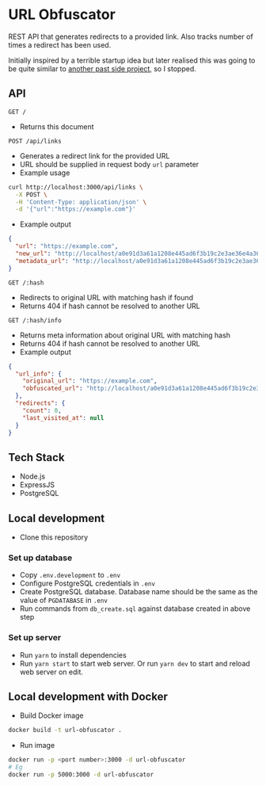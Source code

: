 # URL Obfuscator

REST API that generates redirects to a provided link. Also tracks number of times a redirect has been used.

Initially inspired by a terrible startup idea but later realised this was going to be quite similar to [another past side project](https://github.com/PakkuDon/LinkIt), so I stopped.

## API

```
GET /
```
- Returns this document

```
POST /api/links
```
- Generates a redirect link for the provided URL
- URL should be supplied in request body `url` parameter
- Example usage
```sh
curl http://localhost:3000/api/links \
  -X POST \
  -H 'Content-Type: application/json' \
  -d '{"url":"https://example.com"}'
```
- Example output
```json
{
  "url": "https://example.com",
  "new_url": "http://localhost/a0e91d3a61a1208e445ad6f3b19c2e3ae36e4a36f3d4edc78828b52c1d9ddabec94ac291e4ea7f8f3609f1972451df7284ee90edf8875b42e42083eb0f352c97",
  "metadata_url": "http://localhost/a0e91d3a61a1208e445ad6f3b19c2e3ae36e4a36f3d4edc78828b52c1d9ddabec94ac291e4ea7f8f3609f1972451df7284ee90edf8875b42e42083eb0f352c97"
}
```

```
GET /:hash
```
- Redirects to original URL with matching hash if found
- Returns 404 if hash cannot be resolved to another URL

```
GET /:hash/info
```
- Returns meta information about original URL with matching hash
- Returns 404 if hash cannot be resolved to another URL
- Example output
```json
{
  "url_info": {
    "original_url": "https://example.com",
    "obfuscated_url": "http://localhost/a0e91d3a61a1208e445ad6f3b19c2e3ae36e4a36f3d4edc78828b52c1d9ddabec94ac291e4ea7f8f3609f1972451df7284ee90edf8875b42e42083eb0f352c97"
  },
  "redirects": {
    "count": 0,
    "last_visited_at": null
  }
}
```

## Tech Stack
- Node.js
- ExpressJS
- PostgreSQL

## Local development
- Clone this repository

### Set up database
- Copy `.env.development` to `.env`
- Configure PostgreSQL credentials in `.env`
- Create PostgreSQL database. Database name should be the same as the value of `PGDATABASE` in `.env`
- Run commands from `db_create.sql` against database created in above step

### Set up server
- Run `yarn` to install dependencies
- Run `yarn start` to start web server. Or run `yarn dev` to start and reload web server on edit.

## Local development with Docker
- Build Docker image
```sh
docker build -t url-obfuscator .
```
- Run image
```sh
docker run -p <port number>:3000 -d url-obfuscator
# Eg
docker run -p 5000:3000 -d url-obfuscator
```
